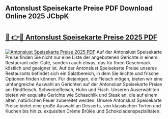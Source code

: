 ## Antonslust Speisekarte Preise PDF Download Online 2025 JCbpK

# <h2><a href="http://gc8ewe4.nevu.top/?p=Antonslust+Speisekarte+Preise">🔗 👉🔴 Antonslust Speisekarte Preise 2025 PDF</a></h2>

[![Antonslust Speisekarte Preise 2025 PDF](https://i.imgur.com/dBaPXMq.png)](http://gc8ewe4.nevu.top/?p=Antonslust+Speisekarte+Preise)
Auf der Antonslust Speisekarte Preise finden Sie nicht nur eine Liste der angebotenen Gerichte in einem Restaurant oder Café, sondern auch etwas, das für Ihren Geschmack köstlich und geeignet ist. Auf der Antonslust Speisekarte Preise unseres Restaurants befindet sich ein Salatbereich, in dem Sie leichte und frische Optionen finden können. Für diejenigen, die Fleisch mögen, bieten wir eine umfangreiche Auswahl an Gerichten auf der Antonslust Speisekarte Preise an: Rindfleisch, Schweinefleisch, Huhn und Fisch. Unseren Auserwählten bieten wir exquisite Gerichte wie Schaschlik und Steak an, die auf einem alten, natürlichen Feuer zubereitet werden. Unsere Antonslust Speisekarte Preise bietet eine große Auswahl an Desserts, von klassischen Torten und Kuchen bis hin zu exquisiten Crème Brûlée und Schokoladenspezialitäten.
